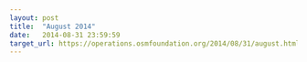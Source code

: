 ```yaml
---
layout: post
title:  "August 2014"
date:   2014-08-31 23:59:59
target_url: https://operations.osmfoundation.org/2014/08/31/august.html
---
```

